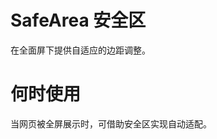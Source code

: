 # SafeArea 安全区

在全面屏下提供自适应的边距调整。

# 何时使用

当网页被全屏展示时，可借助安全区实现自动适配。

<code-demo Src="Demos/Components/SafeArea/Demos/Demo1"></code-demo>